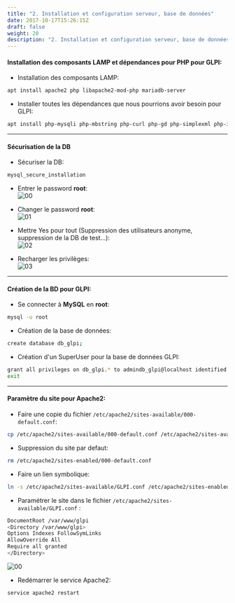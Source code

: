 ```yaml
---
title: "2. Installation et configuration serveur, base de données"
date: 2017-10-17T15:26:15Z
draft: false
weight: 20
description: "2. Installation et configuration serveur, base de données"
---
```



#### Installation des composants LAMP et dépendances pour PHP pour GLPI:  

- Installation des composants LAMP:
```bash  
apt install apache2 php libapache2-mod-php mariadb-server
```

- Installer toutes les dépendances que nous pourrions avoir besoin pour GLPI:
```bash 
apt install php-mysqli php-mbstring php-curl php-gd php-simplexml php-intl php-ldap php-apcu php-xmlrpc php-cas php-zip php-bz2 php-ldap php-imap 
```
---


#### Sécurisation de la DB
- Sécuriser la DB:
```bash 
mysql_secure_installation
```
- Entrer le password **root**:  
![00](/images/GLPI/mysql_secure_installation/00.PNG)

- Changer le password **root**:  
![01](/images/GLPI/mysql_secure_installation/01.PNG)

- Mettre Yes pour tout (Suppression des utilisateurs anonyme, suppression de la DB de test...):  
![02](/images/GLPI/mysql_secure_installation/02.PNG)

- Recharger les privilèges:  
![03](/images/GLPI/mysql_secure_installation/03.PNG)


---

#### Création de la BD pour GLPI:

- Se connecter à **MySQL** en **root**:
```bash  
mysql -u root
```

- Création de la base de données:
```bash
create database db_glpi;
```

- Création d'un SuperUser pour la base de données GLPI:
```bash
grant all privileges on db_glpi.* to admindb_glpi@localhost identified by "password";
exit
```

---

#### Paramètre du site pour Apache2:

- Faire une copie du fichier `/etc/apache2/sites-available/000-default.conf`:
```bash  
cp /etc/apache2/sites-available/000-default.conf /etc/apache2/sites-available/GLPI.conf
```

- Suppression du site par defaut:
```bash 
rm /etc/apache2/sites-enabled/000-default.conf
```
- Faire un lien symbolique:
```bash 
ln -s /etc/apache2/sites-available/GLPI.conf /etc/apache2/sites-enabled/GLPI.conf
```

- Paramétrer le site dans le fichier `/etc/apache2/sites-available/GLPI.conf` : 
```bash
DocumentRoot /var/www/glpi
<Directory /var/www/glpi>
Options Indexes FollowSymLinks
AllowOverride All
Require all granted
</Directory>
```

![00](/images/GLPI/Apache_conf/00.PNG)

- Redémarrer le service Apache2:  
```Bash
service apache2 restart
```
